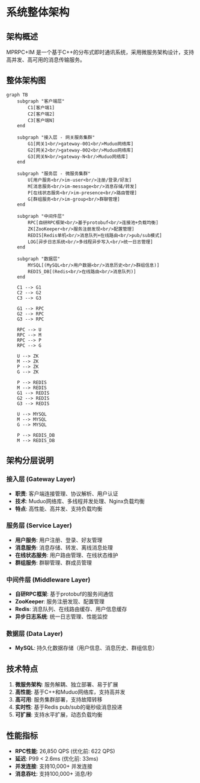 # 系统整体架构

## 架构概述

MPRPC+IM 是一个基于C++的分布式即时通讯系统，采用微服务架构设计，支持高并发、高可用的消息传输服务。

## 整体架构图

```mermaid
graph TB
    subgraph "客户端层"
        C1[客户端1]
        C2[客户端2]
        C3[客户端N]
    end
    
    subgraph "接入层 - 网关服务集群"
        G1[网关1<br/>gateway-001<br/>Muduo网络库]
        G2[网关2<br/>gateway-002<br/>Muduo网络库]
        G3[网关N<br/>gateway-N<br/>Muduo网络库]
    end
    
    subgraph "服务层 - 微服务集群"
        U[用户服务<br/>im-user<br/>注册/登录/好友]
        M[消息服务<br/>im-message<br/>消息存储/转发]
        P[在线状态服务<br/>im-presence<br/>路由管理]
        G[群组服务<br/>im-group<br/>群聊管理]
    end
    
    subgraph "中间件层"
        RPC[自研RPC框架<br/>基于protobuf<br/>连接池+负载均衡]
        ZK[ZooKeeper<br/>服务注册发现<br/>配置管理]
        REDIS[Redis单机<br/>消息队列+在线路由<br/>pub/sub模式]
        LOG[异步日志系统<br/>多线程异步写入<br/>统一日志管理]
    end
    
    subgraph "数据层"
        MYSQL[(MySQL<br/>用户数据<br/>消息历史<br/>群组信息)]
        REDIS_DB[(Redis<br/>在线路由<br/>消息队列)]
    end
    
    C1 --> G1
    C2 --> G2
    C3 --> G3
    
    G1 --> RPC
    G2 --> RPC
    G3 --> RPC
    
    RPC --> U
    RPC --> M
    RPC --> P
    RPC --> G
    
    U --> ZK
    M --> ZK
    P --> ZK
    G --> ZK
    
    P --> REDIS
    M --> REDIS
    G1 --> REDIS
    G2 --> REDIS
    G3 --> REDIS
    
    U --> MYSQL
    M --> MYSQL
    G --> MYSQL
    
    P --> REDIS_DB
    M --> REDIS_DB
```

## 架构分层说明

### 接入层 (Gateway Layer)
- **职责**: 客户端连接管理、协议解析、用户认证
- **技术**: Muduo网络库、多线程并发处理、Nginx负载均衡
- **特点**: 高性能、高并发、支持负载均衡

### 服务层 (Service Layer)
- **用户服务**: 用户注册、登录、好友管理
- **消息服务**: 消息存储、转发、离线消息处理
- **在线状态服务**: 用户路由管理、在线状态维护
- **群组服务**: 群聊管理、群成员管理

### 中间件层 (Middleware Layer)
- **自研RPC框架**: 基于protobuf的服务间通信
- **ZooKeeper**: 服务注册发现、配置管理
- **Redis**: 消息队列、在线路由缓存、用户信息缓存
- **异步日志系统**: 统一日志管理、性能监控

### 数据层 (Data Layer)
- **MySQL**: 持久化数据存储（用户信息、消息历史、群组信息）

## 技术特点

1. **微服务架构**: 服务解耦、独立部署、易于扩展
2. **高性能**: 基于C++和Muduo网络库，支持高并发
3. **高可用**: 服务集群部署，支持故障转移
4. **实时性**: 基于Redis pub/sub的毫秒级消息投递
5. **可扩展**: 支持水平扩展，动态负载均衡

## 性能指标

- **RPC性能**: 26,850 QPS (优化前: 622 QPS)
- **延迟**: P99 < 2.6ms (优化前: 33ms)
- **并发连接**: 支持10,000+ 并发连接
- **消息吞吐**: 支持100,000+ 消息/秒
